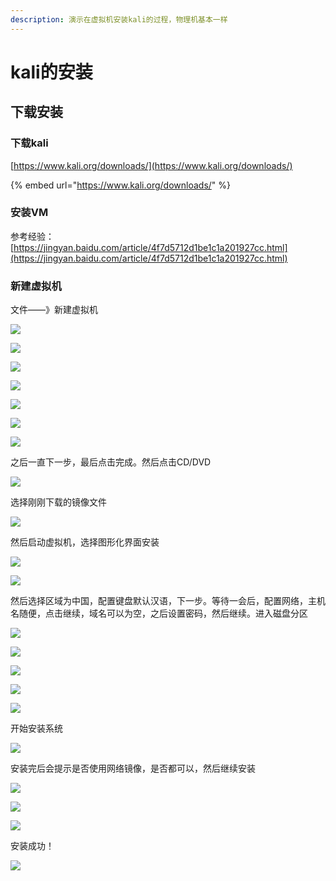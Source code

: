 ```yaml
---
description: 演示在虚拟机安装kali的过程，物理机基本一样
---
```


# kali的安装

## 下载安装

### 下载kali

[https://www.kali.org/downloads/](https://www.kali.org/downloads/)

{% embed url="https://www.kali.org/downloads/" %}

### 安装VM

参考经验：[https://jingyan.baidu.com/article/4f7d5712d1be1c1a201927cc.html](https://jingyan.baidu.com/article/4f7d5712d1be1c1a201927cc.html)

### 新建虚拟机

文件——》新建虚拟机

![](../.gitbook/assets/image%20%2845%29.png)

![](../.gitbook/assets/image%20%28107%29.png)

![](../.gitbook/assets/image%20%2830%29.png)

![](../.gitbook/assets/image%20%28122%29.png)

![](../.gitbook/assets/image%20%2853%29.png)

![](../.gitbook/assets/image%20%2817%29.png)

![](../.gitbook/assets/image%20%2822%29.png)

之后一直下一步，最后点击完成。然后点击CD/DVD 

![](../.gitbook/assets/image%20%28114%29.png)

选择刚刚下载的镜像文件

![](../.gitbook/assets/image%20%28110%29.png)

然后启动虚拟机，选择图形化界面安装

![](../.gitbook/assets/image%20%2866%29.png)

![](../.gitbook/assets/image%20%282%29.png)

然后选择区域为中国，配置键盘默认汉语，下一步。等待一会后，配置网络，主机名随便，点击继续，域名可以为空，之后设置密码，然后继续。进入磁盘分区

![](../.gitbook/assets/image%20%2862%29.png)

![](../.gitbook/assets/image%20%28101%29.png)

![](../.gitbook/assets/image%20%2886%29.png)

![](../.gitbook/assets/image%20%2841%29.png)

![](../.gitbook/assets/image%20%2865%29.png)

开始安装系统

![](../.gitbook/assets/image%20%28145%29.png)

安装完后会提示是否使用网络镜像，是否都可以，然后继续安装

![](../.gitbook/assets/image%20%2875%29.png)

![](../.gitbook/assets/image%20%2891%29.png)

![](../.gitbook/assets/image%20%28124%29.png)

安装成功！

![](../.gitbook/assets/image%20%2832%29.png)



